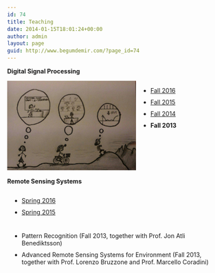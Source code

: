 ```yaml
---
id: 74
title: Teaching
date: 2014-01-15T18:01:24+00:00
author: admin
layout: page
guid: http://www.begumdemir.com/?page_id=74
---
```

<style>
.teaching {
  font-size: 14px;
}

ul.teaching li {
  padding-bottom: 10px;
}
</style>

<p class="teaching">
  <b>Digital Signal Processing</b>
</p>

<div>
  <div style="float:left">
    <img src="assets/images/dsp_1.jpg" width="300px">
  </div>
  <div style="float:left; padding-left:10px;">
    <ul class="teaching">
      <li><a title="Digital Signal Processing" href="http://rslab-tech.disi.unitn.it/moodle/course/view.php?id=11" target="_blank">Fall 2016</a></li>
      <li><a title="Digital Signal Processing" href="http://rslab-tech.disi.unitn.it/moodle/course/view.php?id=8" target="_blank">Fall 2015</a></li>
      <li><a title="Digital Signal Processing" href="http://rslab-tech.disi.unitn.it/moodle/course/view.php?id=3" target="_blank">Fall 2014</a></li>
      <li><b>Fall 2013</b></li>
    </ul>
  </div>
  <br style="clear:both;"/>
</div>

<p class="teaching">
  <b>Remote Sensing Systems</b>
</p>

<div>
  <div style="float:left; padding-left:10px;">
    <ul class="teaching">
      <li><a title="Digital Signal Processing" href="http://rslab-tech.disi.unitn.it/moodle/course/view.php?id=10" target="_blank">Spring 2016</a></li>
      <li><a title="Digital Signal Processing" href="http://rslab-tech.disi.unitn.it/moodle/course/view.php?id=6" target="_blank">Spring 2015</a></li>
    </ul>
  </div>
  <br style="clear:both;"/>
</div>


<div>
  <div style="float:left; padding-left:10px;">
    <ul class="teaching">
      <li>Pattern Recognition (Fall 2013, together with Prof. Jon Atli Benediktsson)</li>
      <li>Advanced Remote Sensing Systems for Environment (Fall 2013, together with Prof. Lorenzo Bruzzone and Prof. Marcello Coradini)
</li>
    </ul>
  </div>
  <br style="clear:both;"/>
</div>
